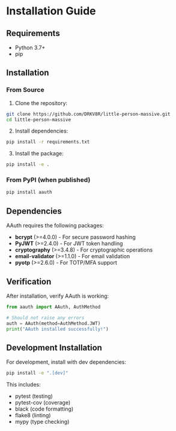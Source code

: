 # Installation Guide

## Requirements

- Python 3.7+
- pip

## Installation

### From Source

1. Clone the repository:
```bash
git clone https://github.com/DRKV8R/little-person-massive.git
cd little-person-massive
```

2. Install dependencies:
```bash
pip install -r requirements.txt
```

3. Install the package:
```bash
pip install -e .
```

### From PyPI (when published)

```bash
pip install aauth
```

## Dependencies

AAuth requires the following packages:

- **bcrypt** (>=4.0.0) - For secure password hashing
- **PyJWT** (>=2.4.0) - For JWT token handling
- **cryptography** (>=3.4.8) - For cryptographic operations
- **email-validator** (>=1.1.0) - For email validation
- **pyotp** (>=2.6.0) - For TOTP/MFA support

## Verification

After installation, verify AAuth is working:

```python
from aauth import AAuth, AuthMethod

# Should not raise any errors
auth = AAuth(method=AuthMethod.JWT)
print("AAuth installed successfully!")
```

## Development Installation

For development, install with dev dependencies:

```bash
pip install -e ".[dev]"
```

This includes:
- pytest (testing)
- pytest-cov (coverage)
- black (code formatting)
- flake8 (linting)
- mypy (type checking)